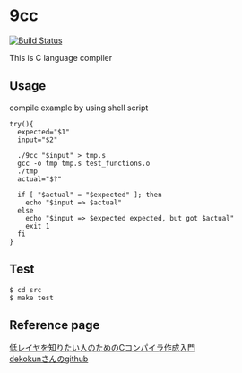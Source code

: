 # 9cc
[![Build Status](https://travis-ci.org/Kashiwara0205/C_Compiler.svg?branch=master)](https://travis-ci.org/Kashiwara0205/C_Compiler)

This is C language compiler

## Usage

compile example by using shell script
```
try(){
  expected="$1"
  input="$2"

  ./9cc "$input" > tmp.s
  gcc -o tmp tmp.s test_functions.o
  ./tmp
  actual="$?"
  
  if [ "$actual" = "$expected" ]; then
    echo "$input => $actual"
  else
    echo "$input => $expected expected, but got $actual"
    exit 1
  fi
}
```

## Test

```
$ cd src
$ make test
```

## Reference page
[低レイヤを知りたい人のためのCコンパイラ作成入門](https://www.sigbus.info/compilerbook)  
[dekokunさんのgithub](https://github.com/dekokun/9cc)
